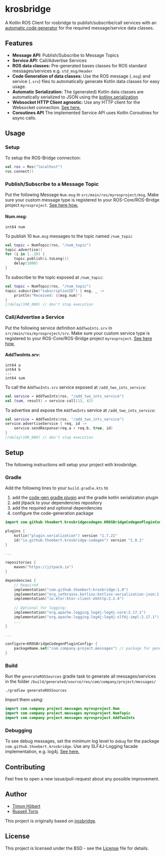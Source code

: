 # krosbridge

A Kotlin ROS Client for rosbridge to publish/subscribe/call services with an [automatic code generator](https://github.com/thoebert/krosbridge-codegen) for the required message/service data classes. 

## Features

* **Message API:** Publish/Subscribe to Message Topics
* **Service API:** Call/Advertise Services
* **ROS data classes:** Pre-generated bases classes for ROS standard messages/services e.g. `std_msg/Header`
* **Code Generation of data classes:** Use the ROS message (`.msg`) and service (`.srv`) files to automatically generate Kotlin data classes for easy usage. 
* **Automatic Serialization:** The (generated) Kotlin data classes are automatically serialized to JSON using the [kotlinx.serialization](https://github.com/Kotlin/kotlinx.serialization)
* **Websocket HTTP Client agnostic:** Use any HTTP client for the Websocket connection. [See here.](https://ktor.io/docs/http-client-engines.html)
* **Coroutines API** The implemented Service API uses Kotlin Coroutines for async calls.

## Usage

### Setup

To setup the ROS-Bridge connection:

```kotlin
val ros = Ros("localhost")
ros.connect()
```

### Publish/Subscribe to a Message Topic

Put the following Message `Num.msg` in `src/main/ros/myrosproject/msg`. 
Make sure your custom message type is registered to your ROS-Core/ROS-Bridge project `myrosproject`. [See here how.](http://wiki.ros.org/ROS/Tutorials/CreatingMsgAndSrv)

#### Num.msg:
```
int64 num
```

To publish 10 `Num.msg` messages to the topic named `/num_topic` 

```kotlin
val topic = NumTopic(ros, "/num_topic")
topic.advertise()
for (i in 1..10) {
    topic.publish(i.toLong())
    delay(1000)
}
```

To subscribe to the topic exposed at `/num_topic`:

```kotlin
val topic = NumTopic(ros, "/num_topic")
topic.subscribe("subscriptionID") { msg, _ ->
    println("Received: ${msg.num}")
}
//delay(100_000) // don't stop execution
```

### Call/Advertise a Service

Put the following service definition `AddTwoInts.srv` in `src/main/ros/myrosproject/srv`. Make sure your custom service type is registered to your ROS-Core/ROS-Bridge project `myrosproject`. [See here how.](http://wiki.ros.org/ROS/Tutorials/CreatingMsgAndSrv)

#### AddTwoInts.srv:
```
int64 a
int64 b
---
int64 sum
```

To call the `AddTwoInts.srv` service exposed at `/add_two_ints_service`:

```kotlin
val service = AddTwoInts(ros, "/add_two_ints_service")
val (sum, result) = service.call(13, 42)
```

To advertise and expose the `AddTwoInts` service at `/add_two_ints_service`:

```kotlin
val service = AddTwoInts(ros, "/add_two_ints_service")
service.advertiseService { req, id ->
    service.sendResponse(req.a + req.b, true, id)
}
//delay(100_000) // don't stop execution
```

## Setup

The following instructions will setup your project with krosbridge.

### Gradle

Add the following lines to your `build.gradle.kts` to 
1) add the [code-gen gradle plugin](https://github.com/thoebert/krosbridge-codegen) and the gradle kotlin serialization plugin
2) add jitpack to your dependencies repository
3) add the required and optional dependencies
4) configure the code-generation package


```kotlin
import com.github.thoebert.krosbridgecodegen.KROSBridgeCodegenPluginConfig

plugins {
    kotlin("plugin.serialization") version "1.7.21"
    id("io.github.thoebert.krosbridge-codegen") version "1.0.1"
}

...

repositories {
    maven("https://jitpack.io")
}

dependencies {
    // Required
    implementation("com.github.thoebert:krosbridge:1.0")
    implementation("org.jetbrains.kotlinx:kotlinx-serialization-json:1.5.0")
    implementation("io.ktor:ktor-client-okhttp:2.2.4")
    
    // Optional for logging: 
    implementation("org.apache.logging.log4j:log4j-core:2.17.1")
    implementation("org.apache.logging.log4j:log4j-slf4j-impl:2.17.1")
    ...
}

...

configure<KROSBridgeCodegenPluginConfig> {
    packageName.set("com.company.project.messages") // package for generated data classes
}
```

### Build

Run the `generateROSSources` gradle task to generate all messages/services in the folder `/build/generated/source/ros/com/company/project/messages/` 
```shell
./gradlew generateROSSources
```

Import them using:

```kotlin
import com.company.project.messages.myrosproject.Num
import com.company.project.messages.myrosproject.NumTopic
import com.company.project.messages.myrosproject.AddTwoInts
```

### Debugging

To see debug messages, set the minimum log level to `debug` for the package `com.github.thoebert.krosbridge`.
Use any SLF4J-Logging facade implementation, e.g. log4j. [See here.](https://www.slf4j.org/manual.html#swapping)

## Contributing

Feel free to open a new issue/pull-request about any possible improvement.

## Author

* [Timon Höbert](https://github.com/thoebert)
* [Russell Toris](https://github.com/rctoris)

This project is originally based on [jrosbridge](https://github.com/rctoris/jrosbridge).

## License

This project is licensed under the BSD - see the [License](License) file for details.
